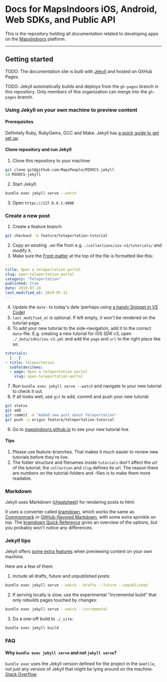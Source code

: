 # Docs for MapsIndoors iOS, Android, Web SDKs, and Public API

This is the repository holding all documentation related to developing apps on the [MapsIndoors](https://www.mapspeople.com/mapsindoors/) platform.

---

## Getting started

TODO: The documentation site is built with [Jekyll](https://jekyllrb.com) and hosted on GitHub Pages.

TODO: Jekyll automatically builds and deploys from the `gh-pages` branch in this repository. Only members of this organization can merge into the `gh-pages` branch.

### Using Jekyll on your own machine to preview content

#### Prerequisites

Definitely Ruby, RubyGems, GCC and Make. Jekyll has [a quick guide to get set up](https://jekyllrb.com/docs/installation/).

#### Clone repository and run Jekyll 

1. Clone this repository to your machine: 

  ```bash
  git clone git@github.com:MapsPeople/MIDOCS-jekyll
  cd MIDOCS-jekyll
  ```

2. Start Jekyll: 

  ```bash
  bundle exec jekyll serve --watch
  ```

3. Open `https://127.0.0.1:4000`

### Create a new post

1. Create a feature branch:

  ```bash
  git checkout -b feature/teleportation-tutorial
  ```

2. Copy an existing `.md`-file from e.g. `./collections/ios-v3/tutorials/` and modify it.
3. Make sure the [Front matter](https://jekyllrb.com/docs/step-by-step/03-front-matter/) at the top of the file is formatted like this:

  ```yaml
  ---
  title: Open a teleportation portal
  slug: open-teleportation-portal
  category: "Teleportation"
  published: true
  date: 2019-07-10
  last_modified_at: 2019-07-12
  ---
  ```

4. Update the `date:` to today's date (perhaps using [a handy Snippet in VS Code](https://marketplace.visualstudio.com/items?itemName=jsynowiec.vscode-insertdatestring))
5. `last_modified_at` is optional. If left empty, it won't be rendered on the tutorial-page.
6. To add your new tutorial to the side-navigation, add it to the correct `data`-file. E.g. creating a new tutorial for iOS SDK v3, open `./_data/sdks/ios-v3.yml` and add the `page` and `url` to the right place like so:

  ```yaml
  tutorials:
    [...]
  - title: Teleportation
    subfolderitems:
    - page: Open a teleportation portal
      slug: open-teleportation-portal
  ```

7. Run `bundle exec jekyll serve --watch` and navigate to your new tutorial to check it out.
8. If all looks well, use `git` to add, commit and push your new tutorial:

  ```bash
  git status
  git add .
  git commit -m "Added new post about Teleportation"
  git push -u origin feature/teleportation-tutorial
  ```

9. Go to [mapsindoors.github.io](https://mapsindoors.github.io) to see your new tutorial live.

#### Tips

1. Please use feature-branches. That makes it much easier to review new tutorials before they're live.
1. The folder structure and filenames inside `tutorials` don't affect the url of the tutorial; the `collection` and `slug` defines its url. The reason there are numbers on the tutorial-folders and -files is to make them more readable.

### Markdown

Jekyll uses Markdown ([cheatsheet](https://github.com/adam-p/markdown-here/wiki/Markdown-Cheatsheet)) for rendering posts to html.

It uses a converter called [kramdown](https://kramdown.gettalong.org/index.html), which works the same as [Commonmark](https://commonmark.org) or [GitHub-flavored Markdown](https://help.github.com/en/articles/basic-writing-and-formatting-syntax), with some extra sprinkle on top. The [kramdown Quick Reference](https://kramdown.gettalong.org/quickref.html) gives an overview of the options, but you probably won't notice any differences.

### Jekyll tips

Jekyll offers [some extra features](https://jekyllrb.com/docs/usage/) when previewing content on your own machine.

Here are a few of them:

1. Include all drafts, future and unpublished posts:
  ```bash
  bundle exec jekyll serve --watch --drafts --future --unpublished
  ```

2. If serving locally is slow, use the experimental "Incremental build" that only rebuilds pages touched by changes: 

  ```bash
  bundle exec jekyll serve --watch --incremental
  ```

3. Do a one-off build to `./_site`:

  ```bash
  bundle exec jekyll build
  ```

### FAQ

#### Why `bundle exec jekyll serve` and not `jekyll serve`?

`bundle exec` uses the Jekyll version defined for the project in the `Gemfile`, not just any version of Jekyll that might be lying around on the machine. [Stack Overflow](https://stackoverflow.com/questions/51157446/whats-the-difference-between-bundle-exec-jekyll-serve-and-jekyll-serve)
